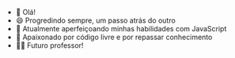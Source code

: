 - 👋 Olá!
- 😄 Progredindo sempre, um passo atrás do outro
- 🌱 Atualmente aperfeiçoando minhas habilidades com JavaScript
- 💞️ Apaixonado por código livre e por repassar conhecimento
- 🧑‍🏫 Futuro professor!

<!---
joao-senna/joao-senna is a ✨ special ✨ repository because its `README.md` (this file) appears on your GitHub profile.
You can click the Preview link to take a look at your changes.
--->
